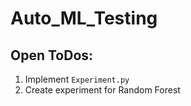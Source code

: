 # Auto_ML_Testing

## Open ToDos:
1) Implement `Experiment.py`
2) Create experiment for Random Forest
